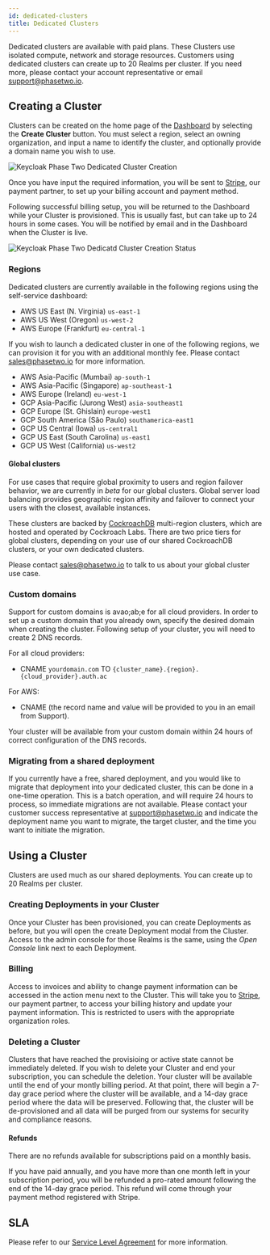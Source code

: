 ```yaml
---
id: dedicated-clusters
title: Dedicated Clusters
---
```


Dedicated clusters are available with paid plans. These Clusters use isolated compute, network and storage resources. Customers using dedicated clusters can create up to 20 Realms per cluster. If you need more, please contact your account representative or email [support@phasetwo.io](mailto:support@phasetwo.io).

## Creating a Cluster

Clusters can be created on the home page of the [Dashboard](https://phasetwo.io/dashboard/) by selecting the **Create Cluster** button. You must select a region, select an owning organization, and input a name to identify the cluster, and optionally provide a domain name you wish to use.

![Keycloak Phase Two Dedicated Cluster Creation](/docs/dedicated-clusters-create.png)

Once you have input the required information, you will be sent to [Stripe](https://stripe.com), our payment partner, to set up your billing account and payment method.

Following successful billing setup, you will be returned to the Dashboard while your Cluster is provisioned. This is usually fast, but can take up to 24 hours in some cases. You will be notified by email and in the Dashboard when the Cluster is live.

![Keycloak Phase Two Dedicatd Cluster Creation Status](/docs/dedicated-clusters-pending.png)

### Regions

Dedicated clusters are currently available in the following regions using the self-service dashboard:

- AWS US East (N. Virginia) `us-east-1`
- AWS US West (Oregon) `us-west-2`
- AWS Europe (Frankfurt) `eu-central-1`

If you wish to launch a dedicated cluster in one of the following regions, we can provision it for you with an additional monthly fee. Please contact [sales@phasetwo.io](mailto:sales@phasetwo.io) for more information.

- AWS Asia-Pacific (Mumbai) `ap-south-1`
- AWS Asia-Pacific (Singapore) `ap-southeast-1`
- AWS Europe (Ireland) `eu-west-1`
- GCP Asia-Pacific (Jurong West) `asia-southeast1`
- GCP Europe (St. Ghislain) `europe-west1`
- GCP South America (São Paulo) `southamerica-east1`
- GCP US Central (Iowa) `us-central1`
- GCP US East (South Carolina) `us-east1`
- GCP US West (California) `us-west2`

#### Global clusters

For use cases that require global proximity to users and region failover behavior, we are currently in _beta_ for our global clusters. Global server load balancing provides geographic region affinity and failover to connect your users with the closest, available instances.

These clusters are backed by [CockroachDB](https://www.cockroachlabs.com/) multi-region clusters, which are hosted and operated by Cockroach Labs. There are two price tiers for global clusters, depending on your use of our shared CockroachDB clusters, or your own dedicated clusters.

Please contact [sales@phasetwo.io](mailto:sales@phasetwo.io) to talk to us about your global cluster use case.

### Custom domains

Support for custom domains is avao;ab;e for all cloud providers. In order to set up a custom domain that you already own, specify the desired domain when creating the cluster. Following setup of your cluster, you will need to create 2 DNS records.

For all cloud providers:

- CNAME `yourdomain.com` TO `{cluster_name}.{region}.{cloud_provider}.auth.ac`

For AWS:

- CNAME (the record name and value will be provided to you in an email from Support).

Your cluster will be available from your custom domain within 24 hours of correct configuration of the DNS records.

### Migrating from a shared deployment

If you currently have a free, shared deployment, and you would like to migrate that deployment into your dedicated cluster, this can be done in a one-time operation. This is a batch operation, and will require 24 hours to process, so immediate migrations are not available. Please contact your customer success representative at [support@phasetwo.io](mailto:support@phasetwo.io) and indicate the deployment name you want to migrate, the target cluster, and the time you want to initiate the migration.

## Using a Cluster

Clusters are used much as our shared deployments. You can create up to 20 Realms per cluster.

### Creating Deployments in your Cluster

Once your Cluster has been provisioned, you can create Deployments as before, but you will open the create Deployment modal from the Cluster. Access to the admin console for those Realms is the same, using the _Open Console_ link next to each Deployment.

### Billing

Access to invoices and ability to change payment information can be accessed in the action menu next to the Cluster. This will take you to [Stripe](https://stripe.com), our payment partner, to access your billing history and update your payment information. This is restricted to users with the appropriate organization roles.

### Deleting a Cluster

Clusters that have reached the provisioing or active state cannot be immediately deleted. If you wish to delete your Cluster and end your subscription, you can schedule the deletion. Your cluster will be available until the end of your montly billing period. At that point, there will begin a 7-day grace period where the cluster will be available, and a 14-day grace period where the data will be preserved. Following that, the cluster will be de-provisioned and all data will be purged from our systems for security and compliance reasons.

#### Refunds

There are no refunds available for subscriptions paid on a monthly basis.

If you have paid annually, and you have more than one month left in your subscription period, you will be refunded a pro-rated amount following the end of the 14-day grace period. This refund will come through your payment method registered with Stripe.

## SLA

Please refer to our [Service Level Agreement](/docs/sla) for more information.
